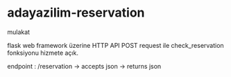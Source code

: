 # adayazilim-reservation
mulakat



flask web framework üzerine HTTP API
POST request ile check_reservation fonksiyonu hizmete açık.

endpoint : /reservation -> accepts json -> returns json
